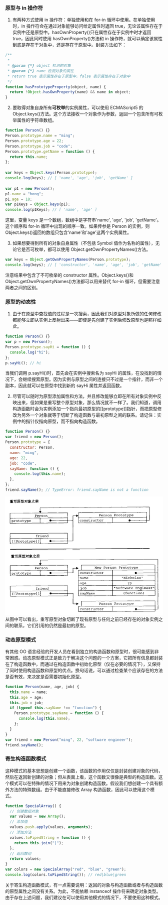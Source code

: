 ### 原型与 in 操作符

1. 有两种方式使用 in 操作符：单独使用和在 for-in 循环中使用。在单独使用时，in 操作符会在通过对象能够访问给定属性时返回 true，无论该属性存在于实例中还是原型中。hasOwnProperty()只在属性存在于实例中时才返回 true，因此同时使用 hasOwnProperty()方法和 in 操作符，就可以确定该属性到底是存在于对象中，还是存在于原型中。封装方法如下：

```javascript
/**
 *
 * @param {*} object 检测的对象
 * @param {*} name 检测对象的属性
 * return true 表示属性存在于原型中，false 表示属性存在于对象中
 */
function hasPrototypeProperty(object, name) {
  return !Object.hasOwnProperty(name) && name in object;
}
```

2. 要取得对象自身所有**可枚举**的实例属性，可以使用 ECMAScript5 的 Object.keys()方法。这个方法接收一个对象作为参数，返回一个包含所有可枚举属性的字符串数组。

```javascript
function Person() {}
Person.prototype.name = "ming";
Person.prototype.age = 22;
Person.prototype.job = "code";
Person.prototype.getName = function () {
  return this.name;
};

var keys = Object.keys(Person.prototype);
console.log(keys); // [ 'name', 'age', 'job', 'getName' ]

var p1 = new Person();
p1.name = "hong";
p1.age = 18;
var p1Keys = Object.keys(p1);
console.log(p1Keys); // [ 'name', 'age' ]
```

这里，变量 keys 是一个数组，数组中是字符串'name', 'age', 'job', 'getName'。这个顺序和 for-in 循环中出现的顺序一致。如果传参是 Person 的实例，则 Object.keys()返回的数组只包含'name'和'age'这两个实例属性。

3. 如果想要得到所有的对象自身属性（不包括 Symbol 值作为名称的属性），无论它是否可枚举，都可以使用 Object.getOwnPropertyNames()方法。

```javascript
var keys = Object.getOwnPropertyNames(Person.prototype);
console.log(keys); // [ 'constructor', 'name', 'age', 'job', 'getName' ]
```

注意结果中包含了不可枚举的 constructor 属性。Object.keys()和 Object.getOwnPropertyNames()方法都可以用来替代 for-in 循环，但需要注意两者之间的区别。

### 原型的动态性

1. 由于在原型中查找值的过程是一次搜索，因此我们对原型对象所做的任何修改都能够立即从实例上反射出来——即使是先创建了实例后修改原型也是照样如此。

```javascript
function Person() {}
var p = new Person();
Person.prototype.sayHi = function () {
  console.log("hi");
};
p.sayHi(); // hi
```

当我们调用 p.sayHi()时，首先会在实例中搜索名为 sayHi 的属性，在没找到的情况下，会继续搜索原型。因为实例与原型之间的连接只不过是一个指针，而非一个副本，因此就可以在原型中找到新的 sayHi 属性并返回函数。

2. 尽管可以随时为原型添加属性和方法，并且修改能够立即在所有对象实例中反映出来，但如果是重写整个原型对象，那么情况就不一样了。我们知道，调用构造函数时会为实例添加一个指向最初原型的[[prototype]]指针，而把原型修改为另外一个对象就等于切断了构造函数与最初原型之间的联系。请记住：实例中的指针仅指向原型，而不指向构造函数。

```javascript
function Person() {}
var friend = new Person();
Person.prototype = {
  constructor: Person,
  name: "ming",
  age: 22,
  job: "code",
  sayName: function () {
    console.log(this.name);
  },
};
friend.sayName(); // TypeError: friend.sayName is not a function
```

![重写原型前后对比图](./update_prototype.png)
从图中可以看出，重写原型对象切断了现有原型与任何之前已经存在的对象实例之间的联系，它们引用的仍然是最初的原型。

### 动态原型模式

有其他 OO 语言经验的开发人员在看到独立的构造函数和原型时，很可能感到非常困惑。动态原型模式正是致力于解决这个问题的一个方案，它把所有信息都封装在了构造函数中，而通过在构造函数中初始化原型（仅在必要的情况下），又保持了同时使用构造函数和原型的优点。换句话说，可以通过检查某个应该存在的方法是否有效，来决定是否需要初始化原型。

```javascript
function Person(name, age, job) {
  this.name = name;
  this.age = age;
  this.job = job;
  if (typeof this.sayName !== "function") {
    Person.prototype.sayName = function () {
      console.log(this.name);
    };
  }
}
var friend = new Person("ming", 22, "software engineer");
friend.sayName();
```

### 寄生构造函数模式

这种模式的基本思想是创建一个函数，该函数的作用仅仅是封装创建对象的代码，然后在返回新创建的对象；但从表面上看，这个函数又很像是典型的构造函数。这个模式可以在特殊的情况下用来为对象创建构造函数。假设我们想创建一个具有额外方法的特殊数组。由于不能直接修改 Array 构造函数，因此可以使用这个模式。

```javascript
function SpecialArray() {
  // 创建数组对象
  var values = new Array();
  // 添加值
  values.push.apply(values, arguments);
  // 添加方法
  values.toPipedString = function () {
    return this.join("|");
  };
  // 返回数组
  return values;
}
var colors = new SpecialArray("red", "blue", "green");
console.log(colors.toPipedString()); // red|blue|green
```

关于寄生构造函数模式，有一点需要说明：返回的对象与构造函数或者与构造函数的原型属性之间没有关系。为此，不能依赖 instanceof 操作符来确定对象类型。由于存在上述问题，我们建议在可以使用其他模式的情况下，不要使用这种模式。
